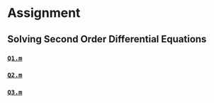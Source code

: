 # Assignment

## Solving Second Order Differential Equations

### [`Q1.m`](Q1.m)

### [`Q2.m`](Q2.m)

### [`Q3.m`](Q3.m)